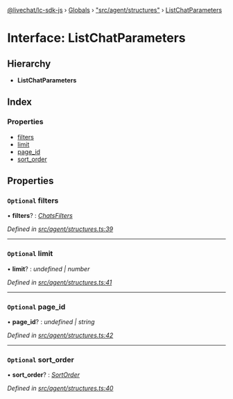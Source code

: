 [@livechat/lc-sdk-js](../README.md) › [Globals](../globals.md) › ["src/agent/structures"](../modules/_src_agent_structures_.md) › [ListChatParameters](_src_agent_structures_.listchatparameters.md)

# Interface: ListChatParameters

## Hierarchy

* **ListChatParameters**

## Index

### Properties

* [filters](_src_agent_structures_.listchatparameters.md#optional-filters)
* [limit](_src_agent_structures_.listchatparameters.md#optional-limit)
* [page_id](_src_agent_structures_.listchatparameters.md#optional-page_id)
* [sort_order](_src_agent_structures_.listchatparameters.md#optional-sort_order)

## Properties

### `Optional` filters

• **filters**? : *[ChatsFilters](_src_agent_structures_.chatsfilters.md)*

*Defined in [src/agent/structures.ts:39](https://github.com/livechat/lc-sdk-js/blob/ac28f06/src/agent/structures.ts#L39)*

___

### `Optional` limit

• **limit**? : *undefined | number*

*Defined in [src/agent/structures.ts:41](https://github.com/livechat/lc-sdk-js/blob/ac28f06/src/agent/structures.ts#L41)*

___

### `Optional` page_id

• **page_id**? : *undefined | string*

*Defined in [src/agent/structures.ts:42](https://github.com/livechat/lc-sdk-js/blob/ac28f06/src/agent/structures.ts#L42)*

___

### `Optional` sort_order

• **sort_order**? : *[SortOrder](../enums/_src_objects_index_.sortorder.md)*

*Defined in [src/agent/structures.ts:40](https://github.com/livechat/lc-sdk-js/blob/ac28f06/src/agent/structures.ts#L40)*
